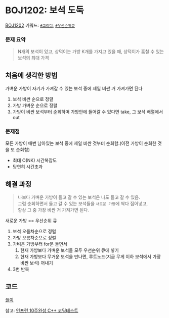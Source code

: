 # BOJ1202: 보석 도둑
[BOJ1202](https://www.acmicpc.net/problem/1202) 키워드: [`#그리디`](greedy.md), [`#우선순위큐`](priority_queue.md)
### 문제 요약
> N개의 보석이 있고, 상덕이는 가방 K개를 가지고 있을 때, 상덕이가 훔칠 수 있는 보석의 최대 가격

## 처음에 생각한 방법
가벼운 가방이 자기가 가져갈 수 있는 보석 중에 제일 비싼 거 가져가면 된다
1. 보석 비싼 순으로 정렬
2. 가방 가벼운 순으로 정렬
3. 가방이 비싼 보석부터 순회하며 가방안에 들어갈 수 있다면 take, 그 보석 배열에서 out

### 문제점
모든 가방이 매번 남아있는 보석 중에 제일 비싼 것부터 순회함.(이전 가방이 순회한 것을 또 순회함)
- 최대 O(NK) 시간복잡도
- 당연히 시간초과

## 해결 과정
>  나보다 가벼운 가방이 들고 갈 수 있는 보석은 나도 들고 갈 수 있음. </br>
>   그럼 순회하면서 들고 갈 수 있는 보석들을 `새로운 가방`에 싹다 집어넣고, </br>
>    항상 그 중 가장 비싼 거 가져가면 된다.

새로운 가방 == 우선순위 큐

1. 보석 오름차순으로 정렬
2. 가방 오름차순으로 정렬
3. 가벼운 가방부터 for문 돌면서
   1. 현재 가방보다 가벼운 보석들 모두 우선순위 큐에 넣기
   2. 현재 가방보다 무거운 보석을 만나면, 루트노드(지금 무게 이하 보석에서 가장 비싼 보석) 꺼내기
4. 3번 반복

## 코드
[풀이](https://)


참고: [인프런 10주완성 C++ 코딩테스트](https://www.inflearn.com/course/10%EC%A3%BC%EC%99%84%EC%84%B1-%EC%BD%94%EB%94%A9%ED%85%8C%EC%8A%A4%ED%8A%B8-%ED%81%B0%EB%8F%8C/dashboard)